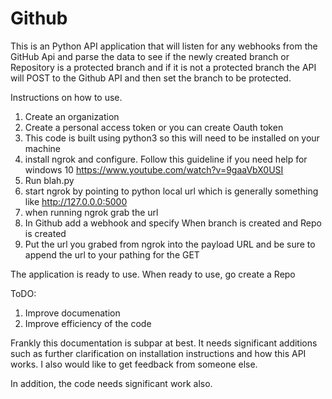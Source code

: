# Github

This is an Python API application that will listen for any webhooks from the GitHub Api and parse the data to see if the newly created branch or Repository is a protected branch and if it is not a protected branch the API will POST to the Github API and then set the branch to be protected.  

Instructions on how to use.   

1. Create an organization
2. Create a personal access token or you can create Oauth token
3. This code is built using python3 so this will need to be installed on your machine
4. install ngrok and configure. Follow this guideline if you need help for windows 10 https://www.youtube.com/watch?v=9gaaVbX0USI
5. Run blah.py
6. start ngrok by pointing to python local url which is generally something like http://127.0.0.0:5000
7. when running ngrok grab the url
8. In Github add a webhook and specify When branch is created and Repo is created
9. Put the url you grabed from ngrok into the payload URL and be sure to append the url to your pathing for the GET

The application is ready to use.  When ready to use, go create a Repo 


ToDO:
1.  Improve documenation
2.  Improve efficiency of the code



Frankly this documentation is subpar at best.  It needs significant additions such as further clarification on installation instructions and how this API works.  I also would like to get feedback from someone else.  

In addition, the code needs significant work also.  
